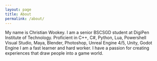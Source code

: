 ```yaml
---
layout: page
title: About
permalink: /about/
---
```


My name is Christian Wookey.
I am a senior BSCSGD student at DigiPen Institute of Technology.
Proficient in C++, C#, Python, Lua, Powershell
Visual Studio, Maya, Blender, Photoshop, Unreal Engine 4/5, Unity, Godot Engine
I am a fast learner and hard worker. I have a passion for creating experiences that draw people into a game world.
